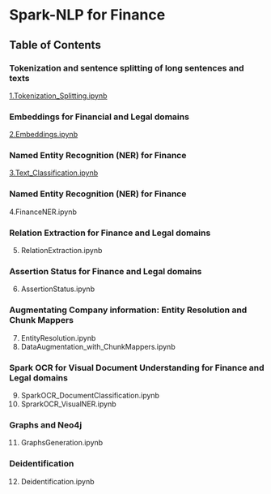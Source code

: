 # Spark-NLP for Finance

## Table of Contents

### Tokenization and sentence splitting of long sentences and texts
[1.Tokenization_Splitting.ipynb](https://github.com/JohnSnowLabs/spark-nlp-workshop/blob/master/tutorials/Certification_Trainings/Finance/1.Tokenization_Splitting.ipynb)

### Embeddings for Financial and Legal domains
[2.Embeddings.ipynb](https://github.com/JohnSnowLabs/spark-nlp-workshop/blob/master/tutorials/Certification_Trainings/Finance/2.Embeddings.ipynb)

### Named Entity Recognition (NER) for Finance
[3.Text_Classification.ipynb](https://github.com/JohnSnowLabs/spark-nlp-workshop/blob/master/tutorials/Certification_Trainings/Finance/3.Text_Classification.ipynb)

### Named Entity Recognition (NER) for Finance
4.FinanceNER.ipynb

### Relation Extraction for Finance and Legal domains
5. RelationExtraction.ipynb

### Assertion Status for Finance and Legal domains
6. AssertionStatus.ipynb

### Augmentating Company information: Entity Resolution and Chunk Mappers
7. EntityResolution.ipynb
8. DataAugmentation_with_ChunkMappers.ipynb

### Spark OCR for Visual Document Understanding for Finance and Legal domains
9. SparkOCR_DocumentClassification.ipynb
10. SprarkOCR_VisualNER.ipynb

### Graphs and Neo4j
11. GraphsGeneration.ipynb

### Deidentification
12. Deidentification.ipynb

